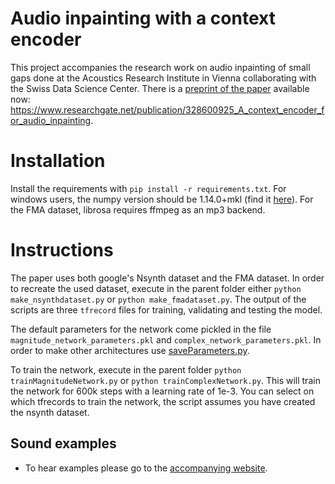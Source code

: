 # Audio inpainting with a context encoder

This project accompanies the research work on audio inpainting of small gaps done at the Acoustics Research Institute in Vienna collaborating with the Swiss Data Science Center. There is a [preprint of the paper](https://www.researchgate.net/publication/328600925_A_context_encoder_for_audio_inpainting) available now: https://www.researchgate.net/publication/328600925_A_context_encoder_for_audio_inpainting.

# Installation

Install the requirements with `pip install -r requirements.txt`. For windows users, the numpy version should be 1.14.0+mkl (find it [here](https://www.lfd.uci.edu/~gohlke/pythonlibs/)). For the FMA dataset, librosa requires ffmpeg as an mp3 backend. 

# Instructions
The paper uses both google's Nsynth dataset and the FMA dataset. In order to recreate the used dataset, execute in the parent folder either `python make_nsynthdataset.py` or  `python make_fmadataset.py`. The output of the scripts are three `tfrecord` files for training, validating and testing the model.
 
The default parameters for the network come pickled in the file `magnitude_network_parameters.pkl` and `complex_network_parameters.pkl`. In order to make other architectures use [saveParameters.py](utils/saveParameters.py).
 
To train the network, execute in the parent folder `python trainMagnitudeNetwork.py` or `python trainComplexNetwork.py`. This will train the network for 600k steps with a learning rate of 1e-3. You can select on which tfrecords to train the network, the script assumes you have created the nsynth dataset.

## Sound examples

- To hear examples please go to the [accompanying website](https://andimarafioti.github.io/audioContextEncoder/).
